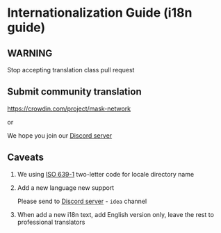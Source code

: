 # Internationalization Guide (i18n guide)

## WARNING

Stop accepting translation class pull request

## Submit community translation

<https://crowdin.com/project/mask-network>

or

We hope you join our [Discord server](https://discord.gg/4SVXvj7)

## Caveats

1. We using [ISO 639-1][iso-639-1] two-letter code for locale directory name

2. Add a new language new support

   Please send to [Discord server](https://discord.gg/4SVXvj7) - `idea` channel

3. When add a new i18n text, add English version only,
   leave the rest to professional translators

[iso-639-1]: https://en.wikipedia.org/wiki/List_of_ISO_639-1_codes
